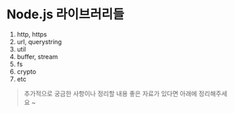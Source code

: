 Node.js 라이브러리들
======

1. http, https
2. url, querystring
3. util
4. buffer, stream
5. fs
6. crypto
7. etc

> 추가적으로 궁금한 사항이나 정리할 내용 좋은 자료가 있다면 아래에 정리해주세요 ~
